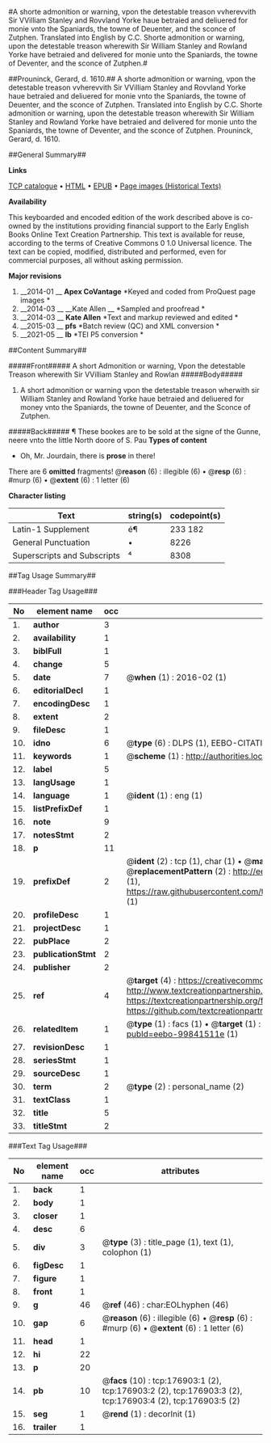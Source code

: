 #A shorte admonition or warning, vpon the detestable treason vvherevvith Sir VVilliam Stanley and Rovvland Yorke haue betraied and deliuered for monie vnto the Spaniards, the towne of Deuenter, and the sconce of Zutphen. Translated into English by C.C. Shorte admonition or warning, upon the detestable treason wherewith Sir William Stanley and Rowland Yorke have betraied and delivered for monie unto the Spaniards, the towne of Deventer, and the sconce of Zutphen.#

##Prouninck, Gerard, d. 1610.##
A shorte admonition or warning, vpon the detestable treason vvherevvith Sir VVilliam Stanley and Rovvland Yorke haue betraied and deliuered for monie vnto the Spaniards, the towne of Deuenter, and the sconce of Zutphen. Translated into English by C.C.
Shorte admonition or warning, upon the detestable treason wherewith Sir William Stanley and Rowland Yorke have betraied and delivered for monie unto the Spaniards, the towne of Deventer, and the sconce of Zutphen.
Prouninck, Gerard, d. 1610.

##General Summary##

**Links**

[TCP catalogue](http://www.ota.ox.ac.uk/tcp/)  • 
[HTML](http://tei.it.ox.ac.uk/tcp/Texts-HTML/free/B15/B15961.html)  • 
[EPUB](http://tei.it.ox.ac.uk/tcp/Texts-EPUB/free/B15/B15961.epub) • 
[Page images (Historical Texts)](https://historicaltexts.jisc.ac.uk/eebo-99841511e)

**Availability**

This keyboarded and encoded edition of the work described above is co-owned by the
    institutions providing financial support to the Early English Books Online Text Creation
    Partnership. This text is available for reuse, according to the terms of  Creative Commons 0 1.0 Universal
    licence. The text can be copied, modified, distributed and performed, even for commercial
    purposes, all without asking permission.

**Major revisions**

1. __2014-01 __ __Apex CoVantage__ *Keyed and coded from ProQuest page images *
1. __2014-03 __ __Kate Allen __ *Sampled and proofread *
1. __2014-03 __ __Kate Allen__ *Text and markup reviewed and edited *
1. __2015-03 __ __pfs__ *Batch review (QC) and XML conversion *
1. __2021-05 __ __lb__ *TEI P5 conversion *

##Content Summary##

#####Front#####
A short Admonition or warning, Vpon the detestable Treason wherewith Sir VVilliam Stanley and Rowlan
#####Body#####

1. A short admonition or warning vpon the detestable treason wherwith sir William Stanley and Rowland Yorke haue betraied and deliuered for money vnto the Spaniards, the towne of Deuenter, and the Sconce of Zutphen.

#####Back#####
¶ These bookes are to be sold at the signe of the Gunne, neere vnto the little North doore of S. Pau
**Types of content**

  * Oh, Mr. Jourdain, there is **prose** in there!

There are 6 **omitted** fragments! 
 @__reason__ (6) : illegible (6)  •  @__resp__ (6) : #murp (6)  •  @__extent__ (6) : 1 letter (6)

**Character listing**


|Text|string(s)|codepoint(s)|
|---|---|---|
|Latin-1 Supplement|é¶|233 182|
|General Punctuation|•|8226|
|Superscripts             and Subscripts|⁴|8308|

##Tag Usage Summary##

###Header Tag Usage###

|No|element name|occ|attributes|
|---|---|---|---|
|1.|__author__|3||
|2.|__availability__|1||
|3.|__biblFull__|1||
|4.|__change__|5||
|5.|__date__|7| @__when__ (1) : 2016-02 (1)|
|6.|__editorialDecl__|1||
|7.|__encodingDesc__|1||
|8.|__extent__|2||
|9.|__fileDesc__|1||
|10.|__idno__|6| @__type__ (6) : DLPS (1), EEBO-CITATION (1), VID (1), EEBO-PROQUEST (1), STC (2)|
|11.|__keywords__|1| @__scheme__ (1) : http://authorities.loc.gov/ (1)|
|12.|__label__|5||
|13.|__langUsage__|1||
|14.|__language__|1| @__ident__ (1) : eng (1)|
|15.|__listPrefixDef__|1||
|16.|__note__|9||
|17.|__notesStmt__|2||
|18.|__p__|11||
|19.|__prefixDef__|2| @__ident__ (2) : tcp (1), char (1)  •  @__matchPattern__ (2) : ([0-9\-]+):([0-9IVX]+) (1), (.+) (1)  •  @__replacementPattern__ (2) : http://eebo.chadwyck.com/downloadtiff?vid=$1&page=$2 (1), https://raw.githubusercontent.com/textcreationpartnership/Texts/master/tcpchars.xml#$1 (1)|
|20.|__profileDesc__|1||
|21.|__projectDesc__|1||
|22.|__pubPlace__|2||
|23.|__publicationStmt__|2||
|24.|__publisher__|2||
|25.|__ref__|4| @__target__ (4) : https://creativecommons.org/publicdomain/zero/1.0/ (1), http://www.textcreationpartnership.org/docs/. (1), https://textcreationpartnership.org/faq/#faq05 (1), https://github.com/textcreationpartnership (1)|
|26.|__relatedItem__|1| @__type__ (1) : facs (1)  •  @__target__ (1) : https://data.historicaltexts.jisc.ac.uk/view?pubId=eebo-99841511e (1)|
|27.|__revisionDesc__|1||
|28.|__seriesStmt__|1||
|29.|__sourceDesc__|1||
|30.|__term__|2| @__type__ (2) : personal_name (2)|
|31.|__textClass__|1||
|32.|__title__|5||
|33.|__titleStmt__|2||


###Text Tag Usage###

|No|element name|occ|attributes|
|---|---|---|---|
|1.|__back__|1||
|2.|__body__|1||
|3.|__closer__|1||
|4.|__desc__|6||
|5.|__div__|3| @__type__ (3) : title_page (1), text (1), colophon (1)|
|6.|__figDesc__|1||
|7.|__figure__|1||
|8.|__front__|1||
|9.|__g__|46| @__ref__ (46) : char:EOLhyphen (46)|
|10.|__gap__|6| @__reason__ (6) : illegible (6)  •  @__resp__ (6) : #murp (6)  •  @__extent__ (6) : 1 letter (6)|
|11.|__head__|1||
|12.|__hi__|22||
|13.|__p__|20||
|14.|__pb__|10| @__facs__ (10) : tcp:176903:1 (2), tcp:176903:2 (2), tcp:176903:3 (2), tcp:176903:4 (2), tcp:176903:5 (2)|
|15.|__seg__|1| @__rend__ (1) : decorInit (1)|
|16.|__trailer__|1||
